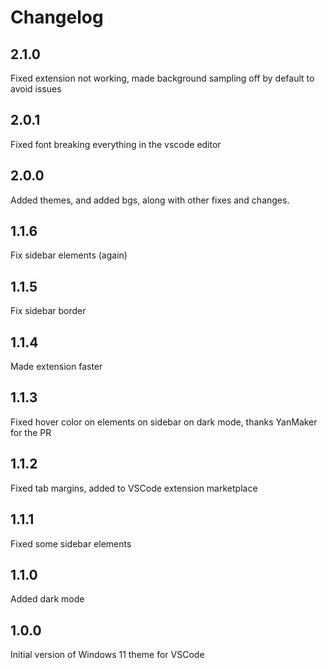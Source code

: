 # Changelog

## 2.1.0

Fixed extension not working, made background sampling off by default to avoid issues

## 2.0.1

Fixed font breaking everything in the vscode editor

## 2.0.0

Added themes, and added bgs, along with other fixes and changes.

## 1.1.6

Fix sidebar elements (again)

## 1.1.5

Fix sidebar border

## 1.1.4

Made extension faster

## 1.1.3

Fixed hover color on elements on sidebar on dark mode, thanks YanMaker for the PR

## 1.1.2

Fixed tab margins, added to VSCode extension marketplace

## 1.1.1

Fixed some sidebar elements

## 1.1.0

Added dark mode

## 1.0.0

Initial version of Windows 11 theme for VSCode

